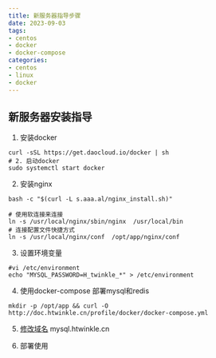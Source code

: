 ```yaml
---
title: 新服务器指导步骤
date: 2023-09-03
tags:
- centos
- docker
- docker-compose
categories:
- centos
- linux
- docker
---
```


## 新服务器安装指导

1. 安装docker

```shell
curl -sSL https://get.daocloud.io/docker | sh
# 2. 启动docker
sudo systemctl start docker
```

2. 安装nginx

```shell
bash -c "$(curl -L s.aaa.al/nginx_install.sh)"
```

```shell
# 使用软连接来连接
ln -s /usr/local/nginx/sbin/nginx  /usr/local/bin
# 连接配置文件快捷方式
ln -s /usr/local/nginx/conf  /opt/app/nginx/conf
```

3. 设置环境变量

```shell
#vi /etc/environment
echo "MYSQL_PASSWORD=H_twinkle_*" > /etc/environment
```

4. 使用docker-compose 部署mysql和redis

```shell
mkdir -p /opt/app && curl -O http://doc.htwinkle.cn/profile/docker/docker-compose.yml
```

5. [修改域名](https://console.cloud.tencent.com/cns ) mysql.htwinkle.cn

6. 部署使用